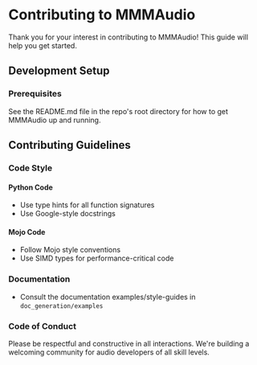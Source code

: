 # Contributing to MMMAudio

Thank you for your interest in contributing to MMMAudio! This guide will help you get started.

## Development Setup

### Prerequisites

See the README.md file in the repo's root directory for how to get MMMAudio up and running.

## Contributing Guidelines

### Code Style

#### Python Code
- Use type hints for all function signatures
- Use Google-style docstrings

#### Mojo Code
- Follow Mojo style conventions
- Use SIMD types for performance-critical code

### Documentation

- Consult the documentation examples/style-guides in `doc_generation/examples`

### Code of Conduct

Please be respectful and constructive in all interactions. We're building a welcoming community for audio developers of all skill levels.